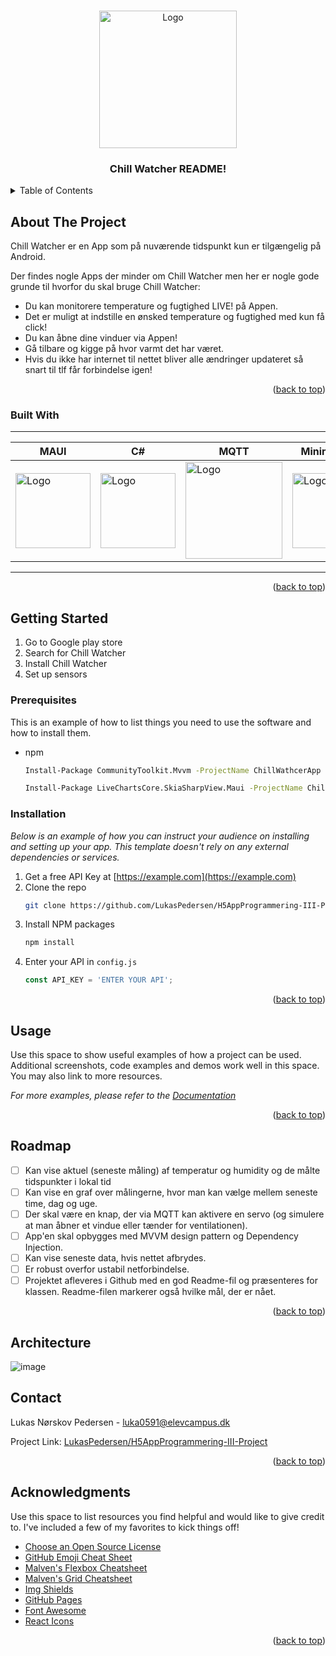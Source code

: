 <a name="readme-top"></a>

<!-- PROJECT LOGO -->
<br />
<div align="center">
  <a href="https://github.com/othneildrew/Best-README-Template">
    <img src="https://github.com/LukasPedersen/H5AppProgrammering-III-Project/assets/61869988/4e13c525-68a4-40d1-9a40-cee90f296759" alt="Logo" width="220" height="220">
  </a>

  <h3 align="center">Chill Watcher README!</h3>
</div>



<!-- TABLE OF CONTENTS -->
<details>
  <summary>Table of Contents</summary>
  <ol>
    <li>
      <a href="#about-the-project">About The Project</a>
      <ul>
        <li><a href="#built-with">Built With</a></li>
      </ul>
    </li>
    <li>
      <a href="#getting-started">Getting Started</a>
      <ul>
        <li><a href="#prerequisites">Prerequisites</a></li>
        <li><a href="#installation">Installation</a></li>
      </ul>
    </li>
    <li><a href="#usage">Usage</a></li>
    <li><a href="#roadmap">Roadmap</a></li>
    <li><a href="#contributing">Contributing</a></li>
    <li><a href="#license">License</a></li>
    <li><a href="#contact">Contact</a></li>
    <li><a href="#acknowledgments">Acknowledgments</a></li>
  </ol>
</details>



<!-- ABOUT THE PROJECT -->
## About The Project
Chill Watcher er en App som på nuværende tidspunkt kun er tilgængelig på Android.

Der findes nogle Apps der minder om Chill Watcher men her er nogle gode grunde til hvorfor du skal bruge Chill Watcher:
* Du kan monitorere temperature og fugtighed LIVE! på Appen.
* Det er muligt at indstille en ønsked temperature og fugtighed med kun få click!
* Du kan åbne dine vinduer via Appen!
* Gå tilbare og kigge på hvor varmt det har været.
* Hvis du ikke har internet til nettet bliver alle ændringer updateret så snart til tlf får forbindelse igen!

<p align="right">(<a href="#readme-top">back to top</a>)</p>



### Built With
___
|  MAUI  |  C#  |  MQTT  |  Minimal API  |  InfluxDB  |
|---|---|---|---|---|
|  <img src="https://github.com/LukasPedersen/H5AppProgrammering-III-Project/assets/61869988/bdaa047a-7892-4593-9627-39e5e18ecbe9" alt="Logo" width="120" height="120">  |  <img src="https://github.com/LukasPedersen/H5AppProgrammering-III-Project/assets/61869988/b2da569a-06aa-4c5b-95c0-8259c661d7f6" alt="Logo" width="120" height="120">  |  <img src="https://github.com/LukasPedersen/H5AppProgrammering-III-Project/assets/61869988/5b74a28d-3711-42c7-b695-46c6ab36d9d3" alt="Logo" width="155" height="155">| <img src="https://github.com/LukasPedersen/H5AppProgrammering-III-Project/assets/61869988/a6e03e24-9096-4dab-b82e-324a5183ddc2" alt="Logo" width="120" height="120">  |  <img src="https://github.com/LukasPedersen/H5AppProgrammering-III-Project/assets/61869988/a5a46e98-d1fd-486c-9189-0c35e66b3537" alt="Logo" width="120" height="120">  |
___
<p align="right">(<a href="#readme-top">back to top</a>)</p>



<!-- GETTING STARTED -->
## Getting Started

1. Go to Google play store
2. Search for Chill Watcher
3. Install Chill Watcher
4. Set up sensors

### Prerequisites

This is an example of how to list things you need to use the software and how to install them.
* npm
  ```sh
  Install-Package CommunityToolkit.Mvvm -ProjectName ChillWathcerApp
  ```
  ```sh
  Install-Package LiveChartsCore.SkiaSharpView.Maui -ProjectName ChillWathcerApp
  ```

### Installation

_Below is an example of how you can instruct your audience on installing and setting up your app. This template doesn't rely on any external dependencies or services._

1. Get a free API Key at [https://example.com](https://example.com)
2. Clone the repo
   ```sh
   git clone https://github.com/LukasPedersen/H5AppProgrammering-III-Project.git
   ```
3. Install NPM packages
   ```sh
   npm install
   ```
4. Enter your API in `config.js`
   ```js
   const API_KEY = 'ENTER YOUR API';
   ```

<p align="right">(<a href="#readme-top">back to top</a>)</p>



<!-- USAGE EXAMPLES -->
## Usage

Use this space to show useful examples of how a project can be used. Additional screenshots, code examples and demos work well in this space. You may also link to more resources.

_For more examples, please refer to the [Documentation](https://example.com)_

<p align="right">(<a href="#readme-top">back to top</a>)</p>



<!-- ROADMAP -->
## Roadmap

- [ ] Kan vise aktuel (seneste måling) af temperatur og humidity og de målte tidspunkter i lokal tid
- [ ] Kan vise en graf over målingerne, hvor man kan vælge mellem seneste time, dag og uge.
- [ ] Der skal være en knap, der via MQTT kan aktivere en servo (og simulere at man åbner et vindue eller tænder for ventilationen).
- [ ] App'en skal opbygges med MVVM design pattern og Dependency Injection.
- [ ] Kan vise seneste data, hvis nettet afbrydes. 
- [ ] Er robust overfor ustabil netforbindelse.
- [ ] Projektet afleveres i Github med en god Readme-fil og præsenteres for klassen. Readme-filen markerer også hvilke mål, der er nået.

<p align="right">(<a href="#readme-top">back to top</a>)</p>

<!-- Architecture -->
## Architecture

![image](https://github.com/LukasPedersen/H5AppProgrammering-III-Project/assets/61869988/5ff83101-02d8-4e98-ad66-3a93bdbd1cea)

<!-- CONTACT -->
## Contact

Lukas Nørskov Pedersen - luka0591@elevcampus.dk

Project Link: [LukasPedersen/H5AppProgrammering-III-Project](https://github.com/LukasPedersen/H5AppProgrammering-III-Project)

<p align="right">(<a href="#readme-top">back to top</a>)</p>



<!-- ACKNOWLEDGMENTS -->
## Acknowledgments

Use this space to list resources you find helpful and would like to give credit to. I've included a few of my favorites to kick things off!

* [Choose an Open Source License](https://choosealicense.com)
* [GitHub Emoji Cheat Sheet](https://www.webpagefx.com/tools/emoji-cheat-sheet)
* [Malven's Flexbox Cheatsheet](https://flexbox.malven.co/)
* [Malven's Grid Cheatsheet](https://grid.malven.co/)
* [Img Shields](https://shields.io)
* [GitHub Pages](https://pages.github.com)
* [Font Awesome](https://fontawesome.com)
* [React Icons](https://react-icons.github.io/react-icons/search)

<p align="right">(<a href="#readme-top">back to top</a>)</p>



<!-- MARKDOWN LINKS & IMAGES -->
<!-- https://www.markdownguide.org/basic-syntax/#reference-style-links -->
[Maui.js]: 
[Maui-url]:
[Next.js]: https://img.shields.io/badge/next.js-000000?style=for-the-badge&logo=nextdotjs&logoColor=white
[Next-url]: https://nextjs.org/
[React.js]: https://img.shields.io/badge/React-20232A?style=for-the-badge&logo=react&logoColor=61DAFB
[React-url]: https://reactjs.org/
[Vue.js]: https://img.shields.io/badge/Vue.js-35495E?style=for-the-badge&logo=vuedotjs&logoColor=4FC08D
[Vue-url]: https://vuejs.org/
[Angular.io]: https://img.shields.io/badge/Angular-DD0031?style=for-the-badge&logo=angular&logoColor=white
[Angular-url]: https://angular.io/
[Svelte.dev]: https://img.shields.io/badge/Svelte-4A4A55?style=for-the-badge&logo=svelte&logoColor=FF3E00
[Svelte-url]: https://svelte.dev/
[Laravel.com]: https://img.shields.io/badge/Laravel-FF2D20?style=for-the-badge&logo=laravel&logoColor=white
[Laravel-url]: https://laravel.com
[Bootstrap.com]: https://img.shields.io/badge/Bootstrap-563D7C?style=for-the-badge&logo=bootstrap&logoColor=white
[Bootstrap-url]: https://getbootstrap.com
[JQuery.com]: https://img.shields.io/badge/jQuery-0769AD?style=for-the-badge&logo=jquery&logoColor=white
[JQuery-url]: https://jquery.com 
